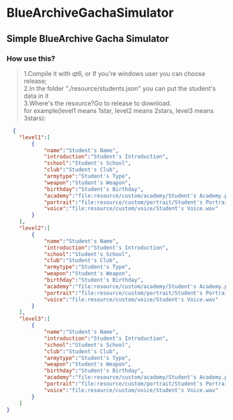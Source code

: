 # BlueArchiveGachaSimulator
## Simple BlueArchive Gacha Simulator

### How use this?
  > 1.Compile it with qt6, or If you're windows user you can choose release;  
  > 2.In the folder "./resource/students.json" you can put the student's data in it  
  > 3.Where's the resource?Go to release to download.  
  > for example(level1 means 1star, level2 means 2stars, level3 means 3stars):  
```json
  {
    "level1":[
        {
            "name":"Student's Name",
            "introduction":"Student's Introduction",
            "school":"Student's School",
            "club":"Student's Club",
            "armytype":"Student's Type",
            "weapon":"Student's Weapon",
            "birthday":"Student's Birthday",
            "academy":"file:resource/custom/academy/Student's Academy.png",
            "portrait":"file:resource/custom/portrait/Student's Portrait.png",
            "voice":"file:resource/custom/voice/Student's Voice.wav"
        }
    ],
    "level2":[
        {
            "name":"Student's Name",
            "introduction":"Student's Introduction",
            "school":"Student's School",
            "club":"Student's Club",
            "armytype":"Student's Type",
            "weapon":"Student's Weapon",
            "birthday":"Student's Birthday",
            "academy":"file:resource/custom/academy/Student's Academy.png",
            "portrait":"file:resource/custom/portrait/Student's Portrait.png",
            "voice":"file:resource/custom/voice/Student's Voice.wav"
        }
    ],
    "level3":[
        {
            "name":"Student's Name",
            "introduction":"Student's Introduction",
            "school":"Student's School",
            "club":"Student's Club",
            "armytype":"Student's Type",
            "weapon":"Student's Weapon",
            "birthday":"Student's Birthday",
            "academy":"file:resource/custom/academy/Student's Academy.png",
            "portrait":"file:resource/custom/portrait/Student's Portrait.png",
            "voice":"file:resource/custom/voice/Student's Voice.wav"
        }
    ]
}
```
